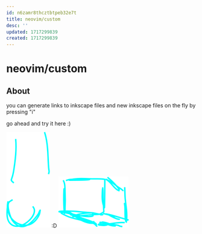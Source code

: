 ```yaml
---
id: n6zamr8thcztbtpeb32e7t
title: neovim/custom
desc: ''
updated: 1717299839
created: 1717299839
---
```

# neovim/custom

## About


you can generate links to inkscape files and new inkscape
files on the fly by pressing "<leader>i"

go ahead and try it here :)

![smile](./assets/smile.svg) :D
![cube](./assets/cube.svg)

